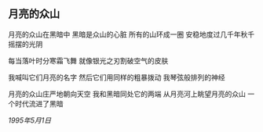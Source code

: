 ## 月亮的众山

月亮的众山在黑暗中
黑暗是众山的心脏
所有的山环成一圈
安稳地度过几千年秋千摇摆的光阴

每当落叶时分寒霜飞舞
就像银光之刃割破空气的皮肤

我喊叫它们月亮的名字
然后它们用同样的粗暴拨动
我琴弦般排列的神经

月亮的众山庄严地朝向天空
我和黑暗同处它的两端
从月亮河上眺望月亮的众山
一个时代流进了黑暗

*1995年5月1日*